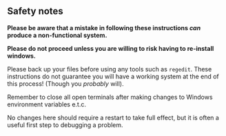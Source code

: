 ## Safety notes

**Please be aware that a mistake in following these instructions _can_ produce a non-functional system.**

**Please do not proceed unless you are willing to risk having to re-install windows.**

Please back up your files before using any tools such as `regedit`.
These instructions do not guarantee you will have a working system at the end of this process! 
(Though you _probably_ will).

Remember to close all open terminals after making changes to Windows environment variables e.t.c.

No changes here should require a restart to take full effect, but it is often a useful first step to debugging a problem.